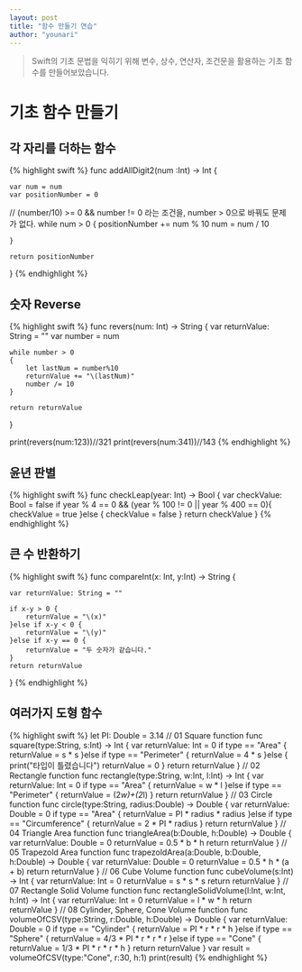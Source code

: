 ```yaml
---
layout: post
title: "함수 만들기 연습"
author: "younari"
---
```


> Swift의 기초 문법을 익히기 위해 변수, 상수, 연산자, 조건문을 활용하는 기초 함수를 만들어보았습니다.

# 기초 함수 만들기
## 각 자리를 더하는 함수

{% highlight swift %}
func addAllDigit2(num :Int) -> Int {
    
    var num = num
    var positionNumber = 0
    
// (number/10) >= 0 && number != 0 라는 조건을, number > 0으로 바꿔도 문제가 없다.
    while num > 0 {
        positionNumber += num % 10
        num = num / 10
        
    }
    
    return positionNumber
    
}
{% endhighlight %}


## 숫자 Reverse
{% highlight swift %}
func revers(num: Int) -> String
{
    var returnValue: String = ""
    var number = num
 
    while number > 0
    {
        let lastNum = number%10
        returnValue += "\(lastNum)"
        number /= 10
    }
    
    return returnValue
}

print(revers(num:123))//321
print(revers(num:341))//143
{% endhighlight %}

## 윤년 판별
{% highlight swift %}
func checkLeap(year: Int) -> Bool {
    var checkValue: Bool = false
    if year % 4 == 0 && (year % 100 != 0 || year % 400 == 0){
        checkValue = true
    }else {
        checkValue = false
    }
    return checkValue
}
{% endhighlight %}

## 큰 수 반환하기
{% highlight swift %}
func compareInt(x: Int, y:Int) -> String {
    
    var returnValue: String = ""
    
    if x-y > 0 {
        returnValue = "\(x)"
    }else if x-y < 0 {
        returnValue = "\(y)"
    }else if x-y == 0 {
        returnValue = "두 숫자가 같습니다."
    }
    return returnValue
}
{% endhighlight %}

## 여러가지 도형 함수
{% highlight swift %}
let PI: Double = 3.14
// 01 Square function
func square(type:String, s:Int) -> Int
{
    var returnValue: Int = 0
    if type == "Area" {
        returnValue = s * s
    }else if type == "Perimeter" {
        returnValue = 4 * s
    }else {
        print("타입이 틀렸습니다")
        returnValue = 0
    }
    return returnValue
}
// 02 Rectangle function
func rectangle(type:String, w:Int, l:Int) -> Int
{
    var returnValue: Int = 0
    if type == "Area" {
        returnValue = w * l
    }else if type == "Perimeter" {
        returnValue = (2*w)+(2*l)
    }
    return returnValue
}
// 03 Circle function
func circle(type:String, radius:Double) -> Double
{
    var returnValue: Double = 0
    if type == "Area" {
        returnValue = PI * radius * radius
    }else if type == "Circumference" {
        returnValue = 2 * PI * radius
    }
    return returnValue
}
// 04 Triangle Area function
func triangleArea(b:Double, h:Double) -> Double
{
    var returnValue: Double = 0
    returnValue = 0.5 * b * h
    return returnValue
}
// 05 Trapezold Area function
func trapezoldArea(a:Double, b:Double, h:Double) -> Double
{
    var returnValue: Double = 0
    returnValue = 0.5 * h * (a + b)
    return returnValue
}
// 06 Cube Volume function
func cubeVolume(s:Int) -> Int
{
    var returnValue: Int = 0
    returnValue = s * s * s
    return returnValue
}
// 07 Rectangle Solid Volume function
func rectangleSolidVolume(l:Int, w:Int, h:Int) -> Int
{
    var returnValue: Int = 0
    returnValue = l * w * h
    return returnValue
}
// 08 Cylinder, Sphere, Cone Volume function
func volumeOfCSV(type:String, r:Double, h:Double) -> Double
{
    var returnValue: Double = 0
    if type == "Cylinder" {
        returnValue = PI * r * r * h
    }else if type == "Sphere" {
        returnValue = 4/3 * PI * r * r * r
    }else if type == "Cone" {
        returnValue = 1/3 * PI * r * r * h
    }
    return returnValue
}
var result = volumeOfCSV(type:"Cone", r:30, h:1)
print(result)
{% endhighlight %}
